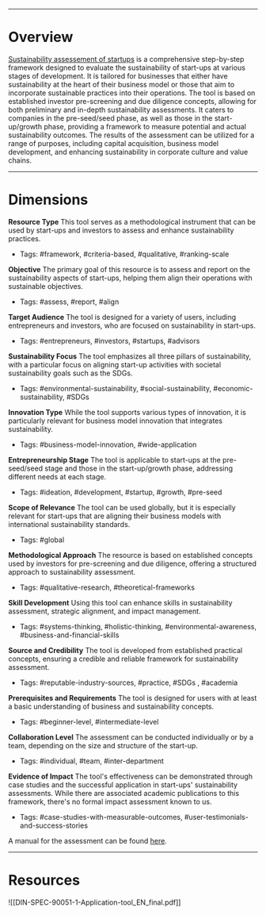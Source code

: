 ___
# Overview
[Sustainability assessement of startups](https://www.borderstep.de/publikation/din-spec-90051-1-consortium-2021-sustainability-assessment-of-start-ups-the-application-tool-of-the-din-spec-90051-1-specification-a-manual-for-investors-and-capital-providers-start-ups/) is a comprehensive step-by-step framework designed to evaluate the sustainability of start-ups at various stages of development. It is tailored for businesses that either have sustainability at the heart of their business model or those that aim to incorporate sustainable practices into their operations. The tool is based on established investor pre-screening and due diligence concepts, allowing for both preliminary and in-depth sustainability assessments. It caters to companies in the pre-seed/seed phase, as well as those in the start-up/growth phase, providing a framework to measure potential and actual sustainability outcomes. The results of the assessment can be utilized for a range of purposes, including capital acquisition, business model development, and enhancing sustainability in corporate culture and value chains.
___
# Dimensions

**Resource Type**
This tool serves as a methodological instrument that can be used by start-ups and investors to assess and enhance sustainability practices.
- Tags: #framework, #criteria-based, #qualitative, #ranking-scale

**Objective**
The primary goal of this resource is to assess and report on the sustainability aspects of start-ups, helping them align their operations with sustainable objectives.
- Tags: #assess, #report, #align

**Target Audience**
The tool is designed for a variety of users, including entrepreneurs and investors, who are focused on sustainability in start-ups.
- Tags: #entrepreneurs, #investors, #startups, #advisors

**Sustainability Focus**
The tool emphasizes all three pillars of sustainability, with a particular focus on aligning start-up activities with societal sustainability goals such as the SDGs.
- Tags: #environmental-sustainability, #social-sustainability, #economic-sustainability, #SDGs

**Innovation Type**
While the tool supports various types of innovation, it is particularly relevant for business model innovation that integrates sustainability.
- Tags: #business-model-innovation, #wide-application

**Entrepreneurship Stage**
The tool is applicable to start-ups at the pre-seed/seed stage and those in the start-up/growth phase, addressing different needs at each stage.
- Tags: #ideation, #development, #startup, #growth, #pre-seed

**Scope of Relevance**
The tool can be used globally, but it is especially relevant for start-ups that are aligning their business models with international sustainability standards.
- Tags: #global

**Methodological Approach**
The resource is based on established concepts used by investors for pre-screening and due diligence, offering a structured approach to sustainability assessment.
- Tags: #qualitative-research, #theoretical-frameworks

**Skill Development**
Using this tool can enhance skills in sustainability assessment, strategic alignment, and impact management.
- Tags: #systems-thinking, #holistic-thinking, #environmental-awareness, #business-and-financial-skills

**Source and Credibility**
The tool is developed from established practical concepts, ensuring a credible and reliable framework for sustainability assessment.
- Tags: #reputable-industry-sources, #practice, #SDGs , #academia 

**Prerequisites and Requirements**
The tool is designed for users with at least a basic understanding of business and sustainability concepts.
- Tags: #beginner-level, #intermediate-level

**Collaboration Level**
The assessment can be conducted individually or by a team, depending on the size and structure of the start-up.
- Tags: #individual, #team, #inter-department

**Evidence of Impact**
The tool's effectiveness can be demonstrated through case studies and the successful application in start-ups' sustainability assessments. While there are associated academic publications to this framework, there's no formal impact assessment known to us.  
- Tags: #case-studies-with-measurable-outcomes, #user-testimonials-and-success-stories

A manual for the assessment can be found [here](https://www.borderstep.de/wp-content/uploads/2018/03/GreenUpInvest_Leitfaden_EN_RZ.pdf).

___
# Resources
![[DIN-SPEC-90051-1-Application-tool_EN_final.pdf]]

